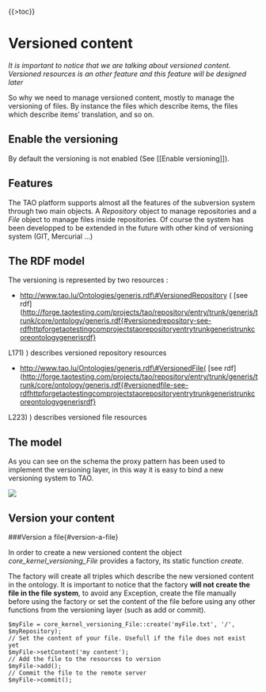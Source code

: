 <!--
parent:
    title: Documentation_for_core_components
author:
    - 'Jérôme Bogaerts'
created_at: '2011-10-31 17:20:57'
updated_at: '2013-03-13 12:59:17'
tags:
    - 'Documentation for core components'
-->

{{\>toc}}

Versioned content
=================

*It is important to notice that we are talking about versioned content. Versioned resources is an other feature and this feature will be designed later*

So why we need to manage versioned content, mostly to manage the versioning of files. By instance the files which describe items, the files which describe items’ translation, and so on.

Enable the versioning
---------------------

By default the versioning is not enabled (See [[Enable versioning]]).

Features
--------

The TAO platform supports almost all the features of the subversion system through two main objects. A *Repository* object to manage repositories and a *File* object to manage files inside repositories. Of course the system has been developped to be extended in the future with other kind of versioning system (GIT, Mercurial …)

The RDF model
-------------

The versioning is represented by two resources :

-   http://www.tao.lu/Ontologies/generis.rdf\#VersionedRepository ( [see rdf](http://forge.taotesting.com/projects/tao/repository/entry/trunk/generis/trunk/core/ontology/generis.rdf{#versionedrepository-see-rdfhttpforgetaotestingcomprojectstaorepositoryentrytrunkgeneristrunkcoreontologygenerisrdf}

L171) ) describes versioned repository resources
-   http://www.tao.lu/Ontologies/generis.rdf\#VersionedFile( [see rdf](http://forge.taotesting.com/projects/tao/repository/entry/trunk/generis/trunk/core/ontology/generis.rdf{#versionedfile-see-rdfhttpforgetaotestingcomprojectstaorepositoryentrytrunkgeneristrunkcoreontologygenerisrdf}

L223) ) describes versioned file resources

The model
---------

As you can see on the schema the proxy pattern has been used to implement the versioning layer, in this way it is easy to bind a new versioning system to TAO.

![](http://forge.taotesting.com/attachments/1255/versioning.png)

Version your content
--------------------

###Version a file{#version-a-file}

In order to create a new versioned content the object *core\_kernel\_versioning\_File* provides a factory, its static function *create*.

The factory will create all triples which describe the new versioned content in the ontology. It is important to notice that the factory **will not create the file in the file system**, to avoid any Exception, create the file manually before using the factory or set the content of the file before using any other functions from the versioning layer (such as add or commit).

    $myFile = core_kernel_versioning_File::create('myFile.txt', '/', $myRepository);
    // Set the content of your file. Usefull if the file does not exist yet
    $myFile->setContent('my content');
    // Add the file to the resources to version
    $myFile->add();
    // Commit the file to the remote server
    $myFile->commit();
